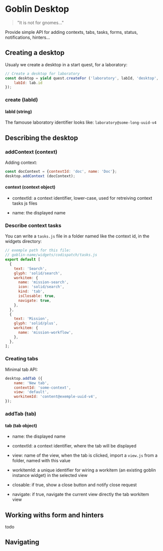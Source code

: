 
# Goblin Desktop

> "It is not for gnomes..."

Provide simple API for adding contexts, tabs, tasks, forms, status,
notifications, hinters...

## Creating a desktop

Usualy we create a desktop in a start quest, for a laboratory:

```js
// Create a desktop for laboratory
const desktop = yield quest.createFor ('laboratory', labId, 'desktop', {
    labId: lab.id
});
```

### create (labId)

#### labId (string)

The famouse laboratory identifier looks like: `laboratory@some-long-uuid-v4`

## Describing the desktop

### addContext (context)

Adding context:
```js
const docContext = {contextId: 'doc', name: 'Doc'};
desktop.addContext (docContext);
```

#### context (context object)

- contextId: a context identifier, lower-case, used
for retreiving context tasks js files

- name: the displayed name

### Describe context tasks

You can write a `tasks.js` file in a folder named like the context id, in the
widgets directory:

```js
// exemple path for this file:
// goblin-name/widgets/codispatch/tasks.js
export default [
  {
    text: 'Search',
    glyph: 'solid/search',
    workitem: {
      name: 'mission-search',
      icon: 'solid/search',
      kind: 'tab',
      isClosable: true,
      navigate: true,
    },
  },
  {
    text: 'Mission',
    glyph: 'solid/plus',
    workitem: {
      name: 'mission-workflow',
    },
  },
];
```

### Creating tabs

Minimal tab API:

```js
desktop.addTab ({
    name: 'New tab',
    contextId: 'some-context',
    view: 'default',
    workitemId: 'content@exemple-uuid-v4',
});
```
### addTab (tab)

#### tab (tab object)

- name: the displayed name

- contextId: a context identifier, where the tab will be displayed

- view: name of the view, when the tab is clicked, import a `view.js` from a
  folder, named with this value

- workitemId: a unique identifier for wiring a workitem (an existing goblin
  instance widget) in the selected view

- closable: if true, show a close button and notify close request

- navigate: if true, navigate the current view directly the tab workitem view

## Working withs form and hinters

todo


## Navigating



